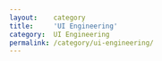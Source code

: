 ```yaml
---
layout:    category
title:     'UI Engineering'
category:  UI Engineering
permalink: /category/ui-engineering/
---
```

